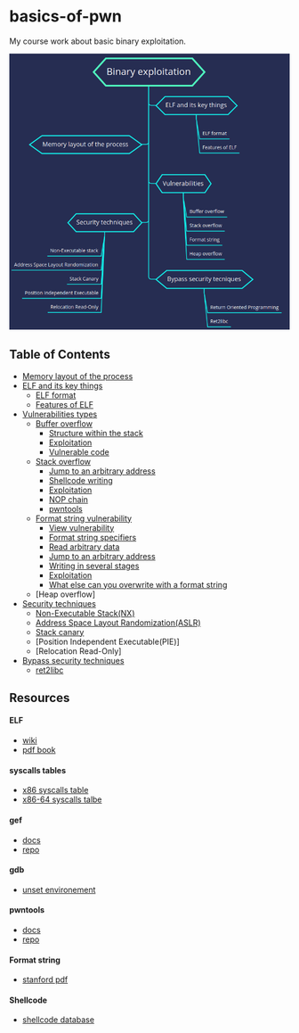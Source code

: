 # basics-of-pwn

My course work about basic binary exploitation.

![pwn-structure](images/pwn-structure.png "https://github.com/whatsyourask/basics-of-pwn/blob/main/images/pwn-structure.png")

## <b>Table of Contents</b>

- [Memory layout of the process](content/memory-layout.md "https://github.com/whatsyourask/basics-of-pwn/blob/main/content/memory-layout.md")
- [ELF and its key things](content/elf.md "https://github.com/whatsyourask/basics-of-pwn/blob/main/content/elf.md")
  * [ELF format](content/elf.md#elf-format "https://github.com/whatsyourask/basics-of-pwn/blob/main/content/elf.md#elf-format")
  * [Features of ELF](content/elf.md#elf-features "https://github.com/whatsyourask/basics-of-pwn/blob/main/content/elf.md#elf-features")
- [Vulnerabilities types](content/vulnerabilities.md "https://github.com/whatsyourask/basics-of-pwn/blob/main/content/vulnerabilities.md")
  * [Buffer overflow](content/buffer-overflow/buffer-overflow.md "https://github.com/whatsyourask/basics-of-pwn/blob/main/content/buffer-overflow/buffer-overflow.md")
    * [Structure within the stack](content/buffer-overflow/buffer-overflow.md#structure-within-the-stack "https://github.com/whatsyourask/basics-of-pwn/blob/main/content/buffer-overflow/buffer-overflow.md#structure-within-the-stack")
    * [Exploitation](content/buffer-overflow/buffer-overflow.md#exploitation "https://github.com/whatsyourask/basics-of-pwn/blob/main/content/buffer-overflow/buffer-overflow.md#exploitation")
    * [Vulnerable code](content/buffer-overflow/buffer-overflow.md#vulnerable-code "https://github.com/whatsyourask/basics-of-pwn/blob/main/content/buffer-overflow/buffer-overflow.md#vulnerable-code")
  * [Stack overflow](content/stack-overflow/stack-overflow.md "https://github.com/whatsyourask/basics-of-pwn/blob/main/content/stack-overflow/stack-overflow.md")
    * [Jump to an arbitrary address](content/stack-overflow/stack-overflow.md#jump-to-an-arbitrary-address "https://github.com/whatsyourask/basics-of-pwn/blob/main/content/stack-overflow/stack-overflow.md#jump-to-an-arbitrary-address")
    * [Shellcode writing](content/stack-overflow/stack-overflow.md#shellcode-writing "https://github.com/whatsyourask/basics-of-pwn/blob/main/content/stack-overflow/stack-overflow.md#shellcode-writing")
    * [Exploitation](content/stack-overflow/stack-overflow.md#exploitation "https://github.com/whatsyourask/basics-of-pwn/blob/main/content/stack-overflow/stack-overflow.md#exploitation")
    * [NOP chain](content/stack-overflow/stack-overflow.md#nop-chain "https://github.com/whatsyourask/basics-of-pwn/blob/main/content/stack-overflow/stack-overflow.md#nop-chain")
    * [pwntools](content/stack-overflow/stack-overflow.md#pwntools "https://github.com/whatsyourask/basics-of-pwn/blob/main/content/stack-overflow/stack-overflow.md#pwntools")
  * [Format string vulnerability](content/format-string/format-string.md "https://github.com/whatsyourask/basics-of-pwn/blob/main/content/format-string/format-string.md")
    * [View vulnerability](content/format-string/format-string.md#view-vulnerability "https://github.com/whatsyourask/basics-of-pwn/blob/main/content/format-string/format-string.md#view-vulnerability")
    * [Format string specifiers](content/format-string/format-string.md#format-string-specifiers "https://github.com/whatsyourask/basics-of-pwn/blob/main/content/format-string/format-string.md#format-string-specifiers")
    * [Read arbitrary data](content/format-string/format-string.md#read-arbitrary-data "https://github.com/whatsyourask/basics-of-pwn/blob/main/content/format-string/format-string.md#read-arbitrary-data")
    * [Jump to an arbitrary address](content/format-string/format-string.md#jump-to-an-arbitrary-data "https://github.com/whatsyourask/basics-of-pwn/blob/main/content/format-string/format-string.md#jump-to-an-arbitrary-data")
    * [Writing in several stages](content/format-string/format-string.md#writing-in-several-stages "https://github.com/whatsyourask/basics-of-pwn/blob/main/content/format-string/format-string.md#writing-in-several-stages")
    * [Exploitation](content/format-string/format-string.md#exploitation "https://github.com/whatsyourask/basics-of-pwn/blob/main/content/format-string/format-string.md#exploitation")
    * [What else can you overwrite with a format string](content/format-string/format-string.md#what-else-can-you-overwrite-with-a-format-string "https://github.com/whatsyourask/basics-of-pwn/blob/main/content/format-string/format-string.md#what-else-can-you-overwrite-with-a-format-string")
  * [Heap overflow]
- [Security techniques](content/security-techniques/security-techniques.md "https://github.com/whatsyourask/basics-of-pwn/blob/main/content/security-techniques/security-techniques.md")
  * [Non-Executable Stack(NX)](content/security-techniques/security-techniques.md#non-executable-stacknx "https://github.com/whatsyourask/basics-of-pwn/blob/main/content/security-techniques/security-techniques.md#non-executable-stacknx")
  * [Address Space Layout Randomization(ASLR)](content/security-techniques/security-techniques.md#address-space-layout-randomizationaslr "https://github.com/whatsyourask/basics-of-pwn/blob/main/content/security-techniques/security-techniques.md#address-space-layout-randomizationaslr")
  * [Stack canary](content/security-techniques/security-techniques.md#stack-canary "https://github.com/whatsyourask/basics-of-pwn/blob/main/content/security-techniques/security-techniques.md#stack-canary")
  * [Position Independent Executable(PIE)]
  * [Relocation Read-Only]
- [Bypass security techniques](content/bypass-security-techniques/bypass-security-techniques.md "https://github.com/whatsyourask/basics-of-pwn/blob/main/content/bypass-security-techniques/bypass-security-techniques.md")
  * [ret2libc](content/bypass-security-techniques/bypass-security-techniques.md#return-to-libc-attack "https://github.com/whatsyourask/basics-of-pwn/blob/main/content/bypass-security-techniques/bypass-security-techniques.md#return-to-libc-attack")

## Resources

#### ELF

* [wiki](https://elinux.org/Executable_and_Linkable_Format_(ELF) "https://elinux.org/Executable_and_Linkable_Format_(ELF)")
* [pdf book](http://flint.cs.yale.edu/cs422/doc/ELF_Format.pdf "http://flint.cs.yale.edu/cs422/doc/ELF_Format.pdf")

#### syscalls tables

* [x86 syscalls table](https://syscalls32.paolostivanin.com/ "https://syscalls32.paolostivanin.com/")
* [x86-64 syscalls talbe](https://blog.rchapman.org/posts/Linux_System_Call_Table_for_x86_64/?__cf_chl_captcha_tk__=b8fbfda8ee898b6c00431d92d27106cd1c313f62-1618472325-0-AVAEkq6Rq4DjlvcvmulDzU6XfjgFvTTN0vhhH4mviS5viqf9vPu5czIo7DVnp9JqHNrXbhBWhfd2VstZJ-fpOp9QyfP0hYuOiHtEuck9YzjfUb_7vsjOswfrqcQUsUGAJoVrVRk5wbj-oW5Il013tEo_lmRwXzl_aTG1Jq6yq21b4SHTRFy0KjSvKgpeYnxw6p8iNFEKAGCHXM19l2AqZX4KPVpa1EAJ6qxxSIcSgFG-YPzA2R32c1yc7GqS9AtHCLuUd6cJlUNwfCaExjDqNWhaYQFJNJP9tn-QkwdfORVMrPXCIh3-9MdVgIzRntG3i1b0UKJKNBXPjXi5EHVhJoy4AuS9p2jhB6QK0_r2zcq2LcS_8vLXBwiguZgxBERG82_W6utBhMl21gOVLJkfPHXrhUNSv6BESMmOhEGixBn0UCMgSLwL-yj1iE_hCD_gDIIF2zGI59_uVwyru52YCwg5H_BzuvDRyhy1HILTJIjMWo_Dq3fctguS8t0aZ1OMgIxaAj0m_LF05T2HOrwHnFYPnm79oakC7hu_STxDQ7SYil9uFw-U8FVIypSnosYhu8F9hreEeJj6wC9QRyHhny4GP7ka912JnikVP9p2hYlx7XSZY_W0ojKVvOPgy9TLnwPkjpQuk8rYsr8LMic2fow "https://blog.rchapman.org/posts/Linux_System_Call_Table_for_x86_64/?__cf_chl_captcha_tk__=b8fbfda8ee898b6c00431d92d27106cd1c313f62-1618472325-0-AVAEkq6Rq4DjlvcvmulDzU6XfjgFvTTN0vhhH4mviS5viqf9vPu5czIo7DVnp9JqHNrXbhBWhfd2VstZJ-fpOp9QyfP0hYuOiHtEuck9YzjfUb_7vsjOswfrqcQUsUGAJoVrVRk5wbj-oW5Il013tEo_lmRwXzl_aTG1Jq6yq21b4SHTRFy0KjSvKgpeYnxw6p8iNFEKAGCHXM19l2AqZX4KPVpa1EAJ6qxxSIcSgFG-YPzA2R32c1yc7GqS9AtHCLuUd6cJlUNwfCaExjDqNWhaYQFJNJP9tn-QkwdfORVMrPXCIh3-9MdVgIzRntG3i1b0UKJKNBXPjXi5EHVhJoy4AuS9p2jhB6QK0_r2zcq2LcS_8vLXBwiguZgxBERG82_W6utBhMl21gOVLJkfPHXrhUNSv6BESMmOhEGixBn0UCMgSLwL-yj1iE_hCD_gDIIF2zGI59_uVwyru52YCwg5H_BzuvDRyhy1HILTJIjMWo_Dq3fctguS8t0aZ1OMgIxaAj0m_LF05T2HOrwHnFYPnm79oakC7hu_STxDQ7SYil9uFw-U8FVIypSnosYhu8F9hreEeJj6wC9QRyHhny4GP7ka912JnikVP9p2hYlx7XSZY_W0ojKVvOPgy9TLnwPkjpQuk8rYsr8LMic2fow")

#### gef

* [docs](https://gef.readthedocs.io/en/master/ "https://gef.readthedocs.io/en/master/")
* [repo](https://github.com/hugsy/gef "https://github.com/hugsy/gef")

#### gdb

* [unset environement](https://stackoverflow.com/questions/55593045/how-to-set-environment-variable-within-gdb-using-shell-command)

#### pwntools

* [docs](https://docs.pwntools.com/en/latest/ "https://docs.pwntools.com/en/latest/")
* [repo](https://github.com/Gallopsled/pwntools "https://github.com/Gallopsled/pwntools")

#### Format string

* [stanford pdf](https://crypto.stanford.edu/cs155old/cs155-spring08/papers/formatstring-1.2.pdf "https://crypto.stanford.edu/cs155old/cs155-spring08/papers/formatstring-1.2.pdf")

#### Shellcode

* [shellcode database](http://shell-storm.org/shellcode/ "http://shell-storm.org/shellcode/")
